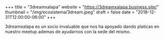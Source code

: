 +++
title = "3dreamxalapa"
website = "https://3dreamxalapa.business.site/"
thumbnail = "/img/ecosistema/3dream.jpeg"
draft = false
date = "2018-12-31T12:00:00-06:00"
+++

3dreamxalapa es un socio invaluable que nos ha apoyado dando platicas en nuestro meetup ademas de ayudarnos con la sede del mismo.
